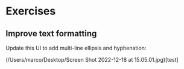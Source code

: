 # Exercises
## Improve text formatting

Update this UI to add multi-line ellipsis and hyphenation:

(/Users/marco/Desktop/Screen Shot 2022-12-18 at 15.05.01.jpg)[test]
